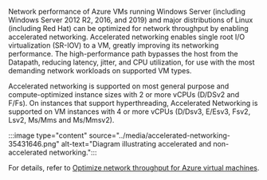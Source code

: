 Network performance of Azure VMs running Windows Server (including Windows Server 2012 R2, 2016, and 2019) and major distributions of Linux (including Red Hat) can be optimized for network throughput by enabling accelerated networking. Accelerated networking enables single root I/O virtualization (SR-IOV) to a VM, greatly improving its networking performance. The high-performance path bypasses the host from the Datapath, reducing latency, jitter, and CPU utilization, for use with the most demanding network workloads on supported VM types.

Accelerated networking is supported on most general purpose and compute-optimized instance sizes with 2 or more vCPUs (D/DSv2 and F/Fs). On instances that support hyperthreading, Accelerated Networking is supported on VM instances with 4 or more vCPUs (D/Dsv3, E/Esv3, Fsv2, Lsv2, Ms/Mms and Ms/Mmsv2).

:::image type="content" source="../media/accelerated-networking-35431646.png" alt-text="Diagram illustrating accelerated and non-accelerated networking.":::

For details, refer to [Optimize network throughput for Azure virtual machines](/azure/virtual-network/virtual-network-optimize-network-bandwidth).
